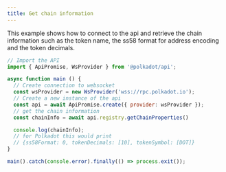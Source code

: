 ```yaml
---
title: Get chain information
---
```


This example shows how to connect to the api and retrieve the chain information such as the token name, the ss58 format for address encoding and the token decimals.

```javascript
// Import the API
import { ApiPromise, WsProvider } from '@polkadot/api';

async function main () {
  // Create connection to websocket
  const wsProvider = new WsProvider('wss://rpc.polkadot.io');
  // Create a new instance of the api
  const api = await ApiPromise.create({ provider: wsProvider });
  // get the chain information
  const chainInfo = await api.registry.getChainProperties()

  console.log(chainInfo);
  // for Polkadot this would print
  // {ss58Format: 0, tokenDecimals: [10], tokenSymbol: [DOT]}
}

main().catch(console.error).finally(() => process.exit());
```
